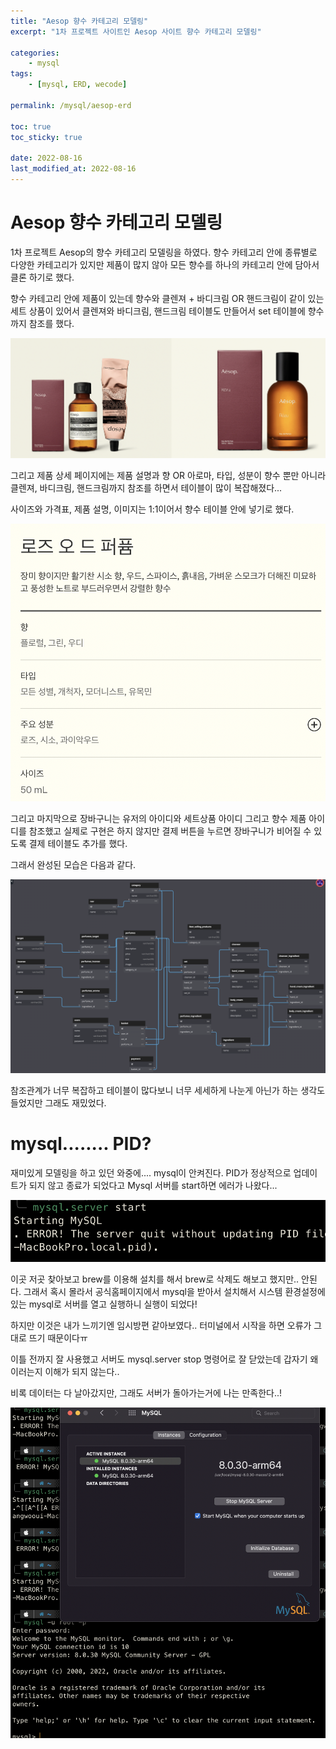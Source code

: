 ```yaml
---
title: "Aesop 향수 카테고리 모델링"
excerpt: "1차 프로젝트 사이트인 Aesop 사이트 향수 카테고리 모델링"

categories:
    - mysql
tags:
    - [mysql, ERD, wecode]

permalink: /mysql/aesop-erd

toc: true
toc_sticky: true

date: 2022-08-16
last_modified_at: 2022-08-16
---
```


# Aesop 향수 카테고리 모델링

1차 프로젝트 Aesop의 향수 카테고리 모델링을 하였다. 향수 카테고리 안에 종류별로 다양한 카테고리가 있지만 제품이 많지 않아 모든 향수를 하나의 카테고리 안에 담아서 클론 하기로 했다.

향수 카테고리 안에 제품이 있는데 향수와 클렌져 + 바디크림 OR 핸드크림이 같이 있는 세트 상품이 있어서 클렌져와 바디크림, 핸드크림 테이블도 만들어서 set 테이블에 향수까지 참조를 했다.

![](../../assets/images/posts_img/DATABASE/2022-08-16-aesop-erd1.png)

그리고 제품 상세 페이지에는 제품 설명과 향 OR 아로마, 타입, 성분이 향수 뿐만 아니라 클렌져, 바디크림, 핸드크림까지 참조를 하면서 테이블이 많이 복잡해졌다...

사이즈와 가격표, 제품 설명, 이미지는 1:1이어서 향수 테이블 안에 넣기로 했다.

![](../../assets/images/posts_img/DATABASE/2022-08-16-aesop-erd2.png)

그리고 마지막으로 장바구니는 유저의 아이디와 세트상품 아이디 그리고 향수 제품 아이디를 참조했고 실제로 구현은 하지 않지만 결제 버튼을 누르면 장바구니가 비어질 수 있도록 결제 테이블도 추가를 했다.

그래서 완성된 모습은 다음과 같다.

![](../../assets/images/posts_img/DATABASE/2022-08-16-aesop-erd.png)

참조관계가 너무 복잡하고 테이블이 많다보니 너무 세세하게 나눈게 아닌가 하는 생각도 들었지만 그래도 재밌었다.

# mysql........ PID?

재미있게 모델링을 하고 있던 와중에.... mysql이 안켜진다. PID가 정상적으로 업데이트가 되지 않고 종료가 되었다고 Mysql 서버를 start하면 에러가 나왔다...

![](../../assets/images/posts_img/DATABASE/2022-08-16-aesop-erd3.png)

이곳 저곳 찾아보고 brew를 이용해 설치를 해서 brew로 삭제도 해보고 했지만.. 안된다. 그래서 혹시 몰라서 공식홈페이지에서 mysql을 받아서 설치해서 시스템 환경설정에 있는 mysql로 서버를 열고 실행하니 실행이 되었다!

하지만 이것은 내가 느끼기엔 임시방편 같아보였다.. 터미널에서 시작을 하면 오류가 그대로 뜨기 때문이다ㅠ

이틀 전까지 잘 사용했고 서버도 mysql.server stop 명령어로 잘 닫았는데 갑자기 왜 이러는지 이해가 되지 않는다..

비록 데이터는 다 날아갔지만, 그래도 서버가 돌아가는거에 나는 만족한다..!

![](../../assets/images/posts_img/DATABASE/2022-08-16-aesop-erd4.png)
